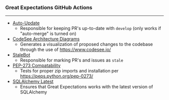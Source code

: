 ### Great Expectations GitHub Actions

---

* [Auto-Update](autoupdate.yml)
  - Responsible for keeping PR's up-to-date with `develop` (only works if "auto-merge" is turned on)
* [CodeSee Architecture Diagrams](codesee-arch-diagram.yml)
  - Generates a visualization of proposed changes to the codebase through the use of https://www.codesee.io/
* [StaleBot](stale.yml)
  - Responsible for marking PR's and issues as `stale`
* [PEP-273 Compatability](test-pep273-compatability.yml)
  - Tests for proper zip imports and installation per https://peps.python.org/pep-0273/
* [SQLAlchemy Latest](test-sqlalchemy-latest.yml)
  - Ensures that Great Expectations works with the latest version of SQLAlchemy
